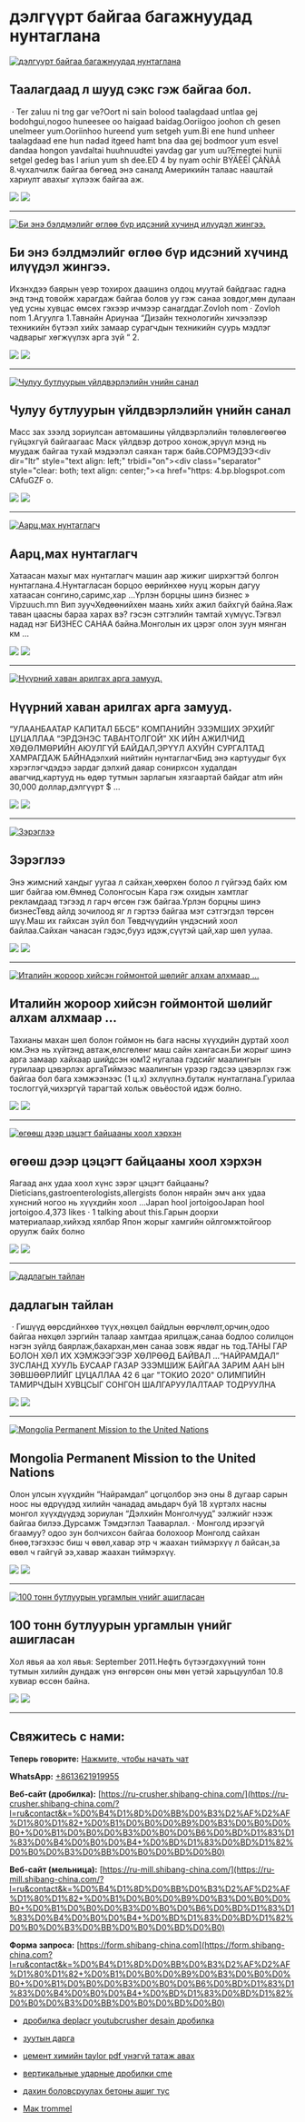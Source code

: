# дэлгүүрт байгаа багажнуудад нунтаглана

<a href="https://swt.shibang-china.com/?l=ru&img&k=%D0%B4%D1%8D%D0%BB%D0%B3%D2%AF%D2%AF%D1%80%D1%82+%D0%B1%D0%B0%D0%B9%D0%B3%D0%B0%D0%B0+%D0%B1%D0%B0%D0%B3%D0%B0%D0%B6%D0%BD%D1%83%D1%83%D0%B4%D0%B0%D0%B4+%D0%BD%D1%83%D0%BD%D1%82%D0%B0%D0%B3%D0%BB%D0%B0%D0%BD%D0%B0" target="_blank">![дэлгүүрт байгаа багажнуудад нунтаглана](http://static.shibang-china.com/all-800x300/1464.jpg)</a>

## Таалагдаад л шууд сэкс гэж байгаа бол.
&nbsp;&#0183;&#32;Ter zaluu ni t*n*g gar ve?Oort ni sain bolood taalagdaad untlaa gej bodohgui,nogoo huneesee oo haigaad baidag.Ooriigoo joohon ch gesen unelmeer yum.Ooriinhoo hureend yum setgeh yum.Bi ene hund unheer taalagdaad ene hun nadad itgeed hamt bna daa gej bodmoor yum esvel dandaa hongon yavdaltai huuhnuudtei yavdag gar yum uu?Emegtei hunii setgel gedeg bas l ariun yum sh dee.ED 4 by nyam ochir B&#221;&#196;&#200;&#201;&#205; &#199;&#192;&#209;&#192;&#195; 8.чухалчилж байгаа бөгөөд энэ саналд Америкийн талаас нааштай хариулт авахыг хүлээж байгаа аж.


<a href="https://whatsapp.shibangsoft.com/WhatsApp.php" target="_blank" title="WhatsApp">![](http://static.shibang-china.com/icon/whatsapp.png)</a> <a href="https://swt.shibang-china.com/?l=ru&icon&k=%D0%B4%D1%8D%D0%BB%D0%B3%D2%AF%D2%AF%D1%80%D1%82+%D0%B1%D0%B0%D0%B9%D0%B3%D0%B0%D0%B0+%D0%B1%D0%B0%D0%B3%D0%B0%D0%B6%D0%BD%D1%83%D1%83%D0%B4%D0%B0%D0%B4+%D0%BD%D1%83%D0%BD%D1%82%D0%B0%D0%B3%D0%BB%D0%B0%D0%BD%D0%B0" target="_blank">![](http://static.shibang-china.com/icon/chat-ru.png)</a>

---

<a href="https://swt.shibang-china.com/?l=ru&img&k=%D0%B4%D1%8D%D0%BB%D0%B3%D2%AF%D2%AF%D1%80%D1%82+%D0%B1%D0%B0%D0%B9%D0%B3%D0%B0%D0%B0+%D0%B1%D0%B0%D0%B3%D0%B0%D0%B6%D0%BD%D1%83%D1%83%D0%B4%D0%B0%D0%B4+%D0%BD%D1%83%D0%BD%D1%82%D0%B0%D0%B3%D0%BB%D0%B0%D0%BD%D0%B0" target="_blank">![Би энэ бэлдмэлийг өглөө бүр идсэний хүчинд илүүдэл жингээ.](http://static.shibang-china.com/all-800x300/766.jpg)</a>

## Би энэ бэлдмэлийг өглөө бүр идсэний хүчинд илүүдэл жингээ.
Ихэнхдээ баярын үеэр тохирох даашинз олдоц муутай байдгаас гадна энд тэнд товойж харагдаж байгаа болов уу гэж санаа зовдог,мөн дулаан үед усны хувцас өмсөх гэхээр ичмээр санагддаг.Zovloh nom&nbsp;&#0183;&#32;Zovloh nom 1.Агуулга 1.Тавнайн Ариунаа “Дизайн технологийн хичээлээр техникийн бүтээл хийх замаар сурагчдын техникийн суурь мэдлэг чадварыг хөгжүүлэх арга зүй “ 2.


<a href="https://whatsapp.shibangsoft.com/WhatsApp.php" target="_blank" title="WhatsApp">![](http://static.shibang-china.com/icon/whatsapp.png)</a> <a href="https://swt.shibang-china.com/?l=ru&icon&k=%D0%B4%D1%8D%D0%BB%D0%B3%D2%AF%D2%AF%D1%80%D1%82+%D0%B1%D0%B0%D0%B9%D0%B3%D0%B0%D0%B0+%D0%B1%D0%B0%D0%B3%D0%B0%D0%B6%D0%BD%D1%83%D1%83%D0%B4%D0%B0%D0%B4+%D0%BD%D1%83%D0%BD%D1%82%D0%B0%D0%B3%D0%BB%D0%B0%D0%BD%D0%B0" target="_blank">![](http://static.shibang-china.com/icon/chat-ru.png)</a>

---

<a href="https://swt.shibang-china.com/?l=ru&img&k=%D0%B4%D1%8D%D0%BB%D0%B3%D2%AF%D2%AF%D1%80%D1%82+%D0%B1%D0%B0%D0%B9%D0%B3%D0%B0%D0%B0+%D0%B1%D0%B0%D0%B3%D0%B0%D0%B6%D0%BD%D1%83%D1%83%D0%B4%D0%B0%D0%B4+%D0%BD%D1%83%D0%BD%D1%82%D0%B0%D0%B3%D0%BB%D0%B0%D0%BD%D0%B0" target="_blank">![Чулуу бутлуурын үйлдвэрлэлийн үнийн санал](http://static.shibang-china.com/all-800x300/1150.jpg)</a>

## Чулуу бутлуурын үйлдвэрлэлийн үнийн санал
Масс зах зээлд зориулсан автомашины үйлдвэрлэлийн төлөвлөгөөгөө гүйцэхгүй байгаагаас Маск үйлдвэр дотроо хонож,эрүүл мэнд нь муудаж байгаа тухай мэдээлэл саяхан тарж байв.СОРМЭДЭЭ&lt;div dir=&quot;ltr&quot; style=&quot;text align: left;&quot; trbidi=&quot;on&quot;&gt;&lt;div class=&quot;separator&quot; style=&quot;clear: both; text align: center;&quot;&gt;&lt;a href=&quot;https: 4.bp.blogspot.com CAfuGZF o.


<a href="https://whatsapp.shibangsoft.com/WhatsApp.php" target="_blank" title="WhatsApp">![](http://static.shibang-china.com/icon/whatsapp.png)</a> <a href="https://swt.shibang-china.com/?l=ru&icon&k=%D0%B4%D1%8D%D0%BB%D0%B3%D2%AF%D2%AF%D1%80%D1%82+%D0%B1%D0%B0%D0%B9%D0%B3%D0%B0%D0%B0+%D0%B1%D0%B0%D0%B3%D0%B0%D0%B6%D0%BD%D1%83%D1%83%D0%B4%D0%B0%D0%B4+%D0%BD%D1%83%D0%BD%D1%82%D0%B0%D0%B3%D0%BB%D0%B0%D0%BD%D0%B0" target="_blank">![](http://static.shibang-china.com/icon/chat-ru.png)</a>

---

<a href="https://swt.shibang-china.com/?l=ru&img&k=%D0%B4%D1%8D%D0%BB%D0%B3%D2%AF%D2%AF%D1%80%D1%82+%D0%B1%D0%B0%D0%B9%D0%B3%D0%B0%D0%B0+%D0%B1%D0%B0%D0%B3%D0%B0%D0%B6%D0%BD%D1%83%D1%83%D0%B4%D0%B0%D0%B4+%D0%BD%D1%83%D0%BD%D1%82%D0%B0%D0%B3%D0%BB%D0%B0%D0%BD%D0%B0" target="_blank">![Аарц,мах нунтаглагч](http://static.shibang-china.com/all-800x300/1054.jpg)</a>

## Аарц,мах нунтаглагч
Хатаасан махыг мах нунтаглагч машин аар жижиг ширхэгтэй болгон нунтаглана.4.Нунтагласан борцоо өөрийнхөө нууц жорын дагуу хатаасан сонгино,саримс,хар …Үрлэн борцны шинэ бизнес &#187; Vipzuuch.mn Вип зуучХөдөөнийхөн маань хийх ажил байхгүй байна.Яаж таван цаасны бараа харах вэ? гэсэн сэтгэлийн тамтай хүмүүс.Тэгвэл надад нэг БИЗНЕС САНАА байна.Монголын их цэрэг олон зуун мянган км …


<a href="https://whatsapp.shibangsoft.com/WhatsApp.php" target="_blank" title="WhatsApp">![](http://static.shibang-china.com/icon/whatsapp.png)</a> <a href="https://swt.shibang-china.com/?l=ru&icon&k=%D0%B4%D1%8D%D0%BB%D0%B3%D2%AF%D2%AF%D1%80%D1%82+%D0%B1%D0%B0%D0%B9%D0%B3%D0%B0%D0%B0+%D0%B1%D0%B0%D0%B3%D0%B0%D0%B6%D0%BD%D1%83%D1%83%D0%B4%D0%B0%D0%B4+%D0%BD%D1%83%D0%BD%D1%82%D0%B0%D0%B3%D0%BB%D0%B0%D0%BD%D0%B0" target="_blank">![](http://static.shibang-china.com/icon/chat-ru.png)</a>

---

<a href="https://swt.shibang-china.com/?l=ru&img&k=%D0%B4%D1%8D%D0%BB%D0%B3%D2%AF%D2%AF%D1%80%D1%82+%D0%B1%D0%B0%D0%B9%D0%B3%D0%B0%D0%B0+%D0%B1%D0%B0%D0%B3%D0%B0%D0%B6%D0%BD%D1%83%D1%83%D0%B4%D0%B0%D0%B4+%D0%BD%D1%83%D0%BD%D1%82%D0%B0%D0%B3%D0%BB%D0%B0%D0%BD%D0%B0" target="_blank">![Нүүрний хаван арилгах арга замууд.](http://static.shibang-china.com/all-800x300/1051.jpg)</a>

## Нүүрний хаван арилгах арга замууд.
“УЛААНБААТАР КАПИТАЛ ББСБ” КОМПАНИЙН ЭЗЭМШИХ ЭРХИЙГ ЦУЦАЛЛАА “ЭРДЭНЭС ТАВАНТОЛГОЙ” ХК ИЙН АЖИЛЧИД ХӨДӨЛМӨРИЙН АЮУЛГҮЙ БАЙДАЛ,ЭРҮҮЛ АХУЙН СУРГАЛТАД ХАМРАГДАЖ БАЙНАдэлхий нийтийн нунтаглагчБид энэ картуудыг бүх хэрэглэгчдэдээ зардаг дэлхий даяар сонирхсон худалдан авагчид,картууд нь өдөр тутмын зарлагын хязгаартай байдаг atm ийн 30,000 доллар,дэлгүүрт $ …


<a href="https://whatsapp.shibangsoft.com/WhatsApp.php" target="_blank" title="WhatsApp">![](http://static.shibang-china.com/icon/whatsapp.png)</a> <a href="https://swt.shibang-china.com/?l=ru&icon&k=%D0%B4%D1%8D%D0%BB%D0%B3%D2%AF%D2%AF%D1%80%D1%82+%D0%B1%D0%B0%D0%B9%D0%B3%D0%B0%D0%B0+%D0%B1%D0%B0%D0%B3%D0%B0%D0%B6%D0%BD%D1%83%D1%83%D0%B4%D0%B0%D0%B4+%D0%BD%D1%83%D0%BD%D1%82%D0%B0%D0%B3%D0%BB%D0%B0%D0%BD%D0%B0" target="_blank">![](http://static.shibang-china.com/icon/chat-ru.png)</a>

---

<a href="https://swt.shibang-china.com/?l=ru&img&k=%D0%B4%D1%8D%D0%BB%D0%B3%D2%AF%D2%AF%D1%80%D1%82+%D0%B1%D0%B0%D0%B9%D0%B3%D0%B0%D0%B0+%D0%B1%D0%B0%D0%B3%D0%B0%D0%B6%D0%BD%D1%83%D1%83%D0%B4%D0%B0%D0%B4+%D0%BD%D1%83%D0%BD%D1%82%D0%B0%D0%B3%D0%BB%D0%B0%D0%BD%D0%B0" target="_blank">![Зэрэглээ](http://static.shibang-china.com/all-800x300/727.jpg)</a>

## Зэрэглээ
Энэ жимсний хандыг уугаа л сайхан,хөөрхөн болоо л гүйгээд байх юм шиг байгаа юм.Өмнөд Солонгосын Кара гэж охидын хамтлаг рекламдаад тэгээд л гарч өгсөн гэж байгаа.Үрлэн борцны шинэ бизнесТөвд айлд зочилоод яг л гэртээ байгаа мэт сэтгэгдэл төрсөн шүү.Маш их гайхсан зүйл бол Төвдчүүдийн үндэсний хоол байлаа.Сайхан чанасан гэдэс,бууз идэж,сүүтэй цай,хар шөл уулаа.


<a href="https://whatsapp.shibangsoft.com/WhatsApp.php" target="_blank" title="WhatsApp">![](http://static.shibang-china.com/icon/whatsapp.png)</a> <a href="https://swt.shibang-china.com/?l=ru&icon&k=%D0%B4%D1%8D%D0%BB%D0%B3%D2%AF%D2%AF%D1%80%D1%82+%D0%B1%D0%B0%D0%B9%D0%B3%D0%B0%D0%B0+%D0%B1%D0%B0%D0%B3%D0%B0%D0%B6%D0%BD%D1%83%D1%83%D0%B4%D0%B0%D0%B4+%D0%BD%D1%83%D0%BD%D1%82%D0%B0%D0%B3%D0%BB%D0%B0%D0%BD%D0%B0" target="_blank">![](http://static.shibang-china.com/icon/chat-ru.png)</a>

---

<a href="https://swt.shibang-china.com/?l=ru&img&k=%D0%B4%D1%8D%D0%BB%D0%B3%D2%AF%D2%AF%D1%80%D1%82+%D0%B1%D0%B0%D0%B9%D0%B3%D0%B0%D0%B0+%D0%B1%D0%B0%D0%B3%D0%B0%D0%B6%D0%BD%D1%83%D1%83%D0%B4%D0%B0%D0%B4+%D0%BD%D1%83%D0%BD%D1%82%D0%B0%D0%B3%D0%BB%D0%B0%D0%BD%D0%B0" target="_blank">![Италийн жороор хийсэн гоймонтой шөлийг алхам алхмаар …](http://static.shibang-china.com/all-800x300/1506.jpg)</a>

## Италийн жороор хийсэн гоймонтой шөлийг алхам алхмаар …
Тахианы махан шөл болон гоймон нь бага насны хүүхдийн дуртай хоол юм.Энэ нь хүйтэнд автаж,өлсгөлөнг маш сайн хангасан.Би жорыг шинэ арга замаар хайхаар шийдсэн юм12 нугалаа гэдсийг маалингын гурилаар цэвэрлэх аргаТиймээс маалингын үрээр гэдсээ цэвэрлэх гэж байгаа бол бага хэмжээнээс (1 ц.х) эхлүүлнэ.буталж нунтаглана.Гурилаа тослоггүй,чихэргүй тарагтай хольж овьёостой идэж болно.


<a href="https://whatsapp.shibangsoft.com/WhatsApp.php" target="_blank" title="WhatsApp">![](http://static.shibang-china.com/icon/whatsapp.png)</a> <a href="https://swt.shibang-china.com/?l=ru&icon&k=%D0%B4%D1%8D%D0%BB%D0%B3%D2%AF%D2%AF%D1%80%D1%82+%D0%B1%D0%B0%D0%B9%D0%B3%D0%B0%D0%B0+%D0%B1%D0%B0%D0%B3%D0%B0%D0%B6%D0%BD%D1%83%D1%83%D0%B4%D0%B0%D0%B4+%D0%BD%D1%83%D0%BD%D1%82%D0%B0%D0%B3%D0%BB%D0%B0%D0%BD%D0%B0" target="_blank">![](http://static.shibang-china.com/icon/chat-ru.png)</a>

---

<a href="https://swt.shibang-china.com/?l=ru&img&k=%D0%B4%D1%8D%D0%BB%D0%B3%D2%AF%D2%AF%D1%80%D1%82+%D0%B1%D0%B0%D0%B9%D0%B3%D0%B0%D0%B0+%D0%B1%D0%B0%D0%B3%D0%B0%D0%B6%D0%BD%D1%83%D1%83%D0%B4%D0%B0%D0%B4+%D0%BD%D1%83%D0%BD%D1%82%D0%B0%D0%B3%D0%BB%D0%B0%D0%BD%D0%B0" target="_blank">![өгөөш дээр цэцэгт байцааны хоол хэрхэн](http://static.shibang-china.com/all-800x300/1418.jpg)</a>

## өгөөш дээр цэцэгт байцааны хоол хэрхэн
Яагаад анх удаа хоол хүнс зэрэг цэцэгт байцааны? Dieticians,gastroenterologists,allergists болон нярайн эмч анх удаа хүнсний ногоо нь хүүхдийн хоол …Japan hool jortoigooJapan hool jortoigoo.4,373 likes &#183; 1 talking about this.Гарын доорхи материалаар,хийхэд хялбар Япон жорыг хамгийн ойлгомжтойгоор оруулж байх болно


<a href="https://whatsapp.shibangsoft.com/WhatsApp.php" target="_blank" title="WhatsApp">![](http://static.shibang-china.com/icon/whatsapp.png)</a> <a href="https://swt.shibang-china.com/?l=ru&icon&k=%D0%B4%D1%8D%D0%BB%D0%B3%D2%AF%D2%AF%D1%80%D1%82+%D0%B1%D0%B0%D0%B9%D0%B3%D0%B0%D0%B0+%D0%B1%D0%B0%D0%B3%D0%B0%D0%B6%D0%BD%D1%83%D1%83%D0%B4%D0%B0%D0%B4+%D0%BD%D1%83%D0%BD%D1%82%D0%B0%D0%B3%D0%BB%D0%B0%D0%BD%D0%B0" target="_blank">![](http://static.shibang-china.com/icon/chat-ru.png)</a>

---

<a href="https://swt.shibang-china.com/?l=ru&img&k=%D0%B4%D1%8D%D0%BB%D0%B3%D2%AF%D2%AF%D1%80%D1%82+%D0%B1%D0%B0%D0%B9%D0%B3%D0%B0%D0%B0+%D0%B1%D0%B0%D0%B3%D0%B0%D0%B6%D0%BD%D1%83%D1%83%D0%B4%D0%B0%D0%B4+%D0%BD%D1%83%D0%BD%D1%82%D0%B0%D0%B3%D0%BB%D0%B0%D0%BD%D0%B0" target="_blank">![дадлагын тайлан](http://static.shibang-china.com/all-800x300/1346.jpg)</a>

## дадлагын тайлан
&nbsp;&#0183;&#32;Гишүүд өөрсдийнхөө түүх,нөхцөл байдлын өөрчлөлт,орчин,одоо байгаа нөхцөл зэргийн талаар хамтдаа ярилцаж,санаа бодлоо солилцон нэгэн зүйлд баярлаж,бахархан,мөн санаа зовж явдаг нь тод.ТАНЫ ГАР БОЛОН ХӨЛ ИХ ХЭМЖЭЭГЭЭР ХӨЛРӨӨД БАЙВАЛ …“НАЙРАМДАЛ” ЗУСЛАНД ХУУЛЬ БУСААР ГАЗАР ЭЗЭМШИЖ БАЙГАА ЗАРИМ ААН ЫН ЗӨВШӨӨРЛИЙГ ЦУЦАЛЛАА 42 6 цаг &quot;ТОКИО 2020&quot; ОЛИМПИЙН ТАМИРЧДЫН ХУВЦСЫГ СОНГОН ШАЛГАРУУЛАЛТААР ТОДРУУЛНА


<a href="https://whatsapp.shibangsoft.com/WhatsApp.php" target="_blank" title="WhatsApp">![](http://static.shibang-china.com/icon/whatsapp.png)</a> <a href="https://swt.shibang-china.com/?l=ru&icon&k=%D0%B4%D1%8D%D0%BB%D0%B3%D2%AF%D2%AF%D1%80%D1%82+%D0%B1%D0%B0%D0%B9%D0%B3%D0%B0%D0%B0+%D0%B1%D0%B0%D0%B3%D0%B0%D0%B6%D0%BD%D1%83%D1%83%D0%B4%D0%B0%D0%B4+%D0%BD%D1%83%D0%BD%D1%82%D0%B0%D0%B3%D0%BB%D0%B0%D0%BD%D0%B0" target="_blank">![](http://static.shibang-china.com/icon/chat-ru.png)</a>

---

<a href="https://swt.shibang-china.com/?l=ru&img&k=%D0%B4%D1%8D%D0%BB%D0%B3%D2%AF%D2%AF%D1%80%D1%82+%D0%B1%D0%B0%D0%B9%D0%B3%D0%B0%D0%B0+%D0%B1%D0%B0%D0%B3%D0%B0%D0%B6%D0%BD%D1%83%D1%83%D0%B4%D0%B0%D0%B4+%D0%BD%D1%83%D0%BD%D1%82%D0%B0%D0%B3%D0%BB%D0%B0%D0%BD%D0%B0" target="_blank">![Mongolia Permanent Mission to the United Nations](http://static.shibang-china.com/all-800x300/1344.jpg)</a>

## Mongolia Permanent Mission to the United Nations
Олон улсын хүүхдийн “Найрамдал” цогцолбор энэ оны 8 дугаар сарын ноос ны өдрүүдэд хилийн чанадад амьдарч буй 18 хүртэлх насны монгол хүүхдүүдэд зориулан “Дэлхийн Монголчууд” ээлжийг нээж байгаа билээ.Дурсамж Тэмдэглэл Тааварлал.&nbsp;&#0183;&#32;Монголд ирээгүй бгаамуу? одоо зун болчихсон байгаа болохоор Монголд сайхан бнөө,тэгэхээс биш ч өвөл,хавар этр ч жаахан тиймэрхүү л байсан,за өвөл ч гайгүй ээ,хавар жаахан тиймэрхүү.


<a href="https://whatsapp.shibangsoft.com/WhatsApp.php" target="_blank" title="WhatsApp">![](http://static.shibang-china.com/icon/whatsapp.png)</a> <a href="https://swt.shibang-china.com/?l=ru&icon&k=%D0%B4%D1%8D%D0%BB%D0%B3%D2%AF%D2%AF%D1%80%D1%82+%D0%B1%D0%B0%D0%B9%D0%B3%D0%B0%D0%B0+%D0%B1%D0%B0%D0%B3%D0%B0%D0%B6%D0%BD%D1%83%D1%83%D0%B4%D0%B0%D0%B4+%D0%BD%D1%83%D0%BD%D1%82%D0%B0%D0%B3%D0%BB%D0%B0%D0%BD%D0%B0" target="_blank">![](http://static.shibang-china.com/icon/chat-ru.png)</a>

---

<a href="https://swt.shibang-china.com/?l=ru&img&k=%D0%B4%D1%8D%D0%BB%D0%B3%D2%AF%D2%AF%D1%80%D1%82+%D0%B1%D0%B0%D0%B9%D0%B3%D0%B0%D0%B0+%D0%B1%D0%B0%D0%B3%D0%B0%D0%B6%D0%BD%D1%83%D1%83%D0%B4%D0%B0%D0%B4+%D0%BD%D1%83%D0%BD%D1%82%D0%B0%D0%B3%D0%BB%D0%B0%D0%BD%D0%B0" target="_blank">![100 тонн бутлуурын ургамлын үнийг ашигласан](http://static.shibang-china.com/all-800x300/1186.jpg)</a>

## 100 тонн бутлуурын ургамлын үнийг ашигласан
Хол явья аа хол явья: September 2011.Нефть бүтээгдэхүүний тонн тутмын хилийн дундаж үнэ өнгөрсөн оны мөн үетэй харьцуулбал 10.8 хувиар өссөн байна.

<a href="https://whatsapp.shibangsoft.com/WhatsApp.php" target="_blank" title="WhatsApp">![](http://static.shibang-china.com/icon/whatsapp.png)</a> <a href="https://swt.shibang-china.com/?l=ru&icon&k=%D0%B4%D1%8D%D0%BB%D0%B3%D2%AF%D2%AF%D1%80%D1%82+%D0%B1%D0%B0%D0%B9%D0%B3%D0%B0%D0%B0+%D0%B1%D0%B0%D0%B3%D0%B0%D0%B6%D0%BD%D1%83%D1%83%D0%B4%D0%B0%D0%B4+%D0%BD%D1%83%D0%BD%D1%82%D0%B0%D0%B3%D0%BB%D0%B0%D0%BD%D0%B0" target="_blank">![](http://static.shibang-china.com/icon/chat-ru.png)</a>

---
## Свяжитесь с нами:

**Теперь говорите:** [Нажмите, чтобы начать чат](https://swt.shibang-china.com?l=ru&contact&k=%D0%B4%D1%8D%D0%BB%D0%B3%D2%AF%D2%AF%D1%80%D1%82+%D0%B1%D0%B0%D0%B9%D0%B3%D0%B0%D0%B0+%D0%B1%D0%B0%D0%B3%D0%B0%D0%B6%D0%BD%D1%83%D1%83%D0%B4%D0%B0%D0%B4+%D0%BD%D1%83%D0%BD%D1%82%D0%B0%D0%B3%D0%BB%D0%B0%D0%BD%D0%B0)

**WhatsApp:**  [+8613621919955](https://whatsapp.shibangsoft.com/WhatsApp.php)

**Веб-сайт (дробилка):** [https://ru-crusher.shibang-china.com/](https://ru-crusher.shibang-china.com/?l=ru&contact&k=%D0%B4%D1%8D%D0%BB%D0%B3%D2%AF%D2%AF%D1%80%D1%82+%D0%B1%D0%B0%D0%B9%D0%B3%D0%B0%D0%B0+%D0%B1%D0%B0%D0%B3%D0%B0%D0%B6%D0%BD%D1%83%D1%83%D0%B4%D0%B0%D0%B4+%D0%BD%D1%83%D0%BD%D1%82%D0%B0%D0%B3%D0%BB%D0%B0%D0%BD%D0%B0)

**Веб-сайт (мельница):** [https://ru-mill.shibang-china.com/](https://ru-mill.shibang-china.com/?l=ru&contact&k=%D0%B4%D1%8D%D0%BB%D0%B3%D2%AF%D2%AF%D1%80%D1%82+%D0%B1%D0%B0%D0%B9%D0%B3%D0%B0%D0%B0+%D0%B1%D0%B0%D0%B3%D0%B0%D0%B6%D0%BD%D1%83%D1%83%D0%B4%D0%B0%D0%B4+%D0%BD%D1%83%D0%BD%D1%82%D0%B0%D0%B3%D0%BB%D0%B0%D0%BD%D0%B0)

**Форма запроса:** [https://form.shibang-china.com](https://form.shibang-china.com?l=ru&contact&k=%D0%B4%D1%8D%D0%BB%D0%B3%D2%AF%D2%AF%D1%80%D1%82+%D0%B1%D0%B0%D0%B9%D0%B3%D0%B0%D0%B0+%D0%B1%D0%B0%D0%B3%D0%B0%D0%B6%D0%BD%D1%83%D1%83%D0%B4%D0%B0%D0%B4+%D0%BD%D1%83%D0%BD%D1%82%D0%B0%D0%B3%D0%BB%D0%B0%D0%BD%D0%B0)

* [дробилка deplacr youtubcrusher desain дробилка](../130/%D0%B4%D1%80%D0%BE%D0%B1%D0%B8%D0%BB%D0%BA%D0%B0%20deplacr%20youtubcrusher%20desain%20%D0%B4%D1%80%D0%BE%D0%B1%D0%B8%D0%BB%D0%BA%D0%B0.md)

* [зуутын дарга](../129/%D0%B7%D1%83%D1%83%D1%82%D1%8B%D0%BD%20%D0%B4%D0%B0%D1%80%D0%B3%D0%B0.md)

* [цемент химийн taylor pdf үнэгүй татаж авах](../128/%D1%86%D0%B5%D0%BC%D0%B5%D0%BD%D1%82%20%D1%85%D0%B8%D0%BC%D0%B8%D0%B9%D0%BD%20taylor%20pdf%20%D2%AF%D0%BD%D1%8D%D0%B3%D2%AF%D0%B9%20%D1%82%D0%B0%D1%82%D0%B0%D0%B6%20%D0%B0%D0%B2%D0%B0%D1%85.md)

* [вертикальные ударные дробилки cme](../126/%D0%B2%D0%B5%D1%80%D1%82%D0%B8%D0%BA%D0%B0%D0%BB%D1%8C%D0%BD%D1%8B%D0%B5%20%D1%83%D0%B4%D0%B0%D1%80%D0%BD%D1%8B%D0%B5%20%D0%B4%D1%80%D0%BE%D0%B1%D0%B8%D0%BB%D0%BA%D0%B8%20cme.md)

* [дахин боловсруулах бетоны ашиг тус](../129/%D0%B4%D0%B0%D1%85%D0%B8%D0%BD%20%D0%B1%D0%BE%D0%BB%D0%BE%D0%B2%D1%81%D1%80%D1%83%D1%83%D0%BB%D0%B0%D1%85%20%D0%B1%D0%B5%D1%82%D0%BE%D0%BD%D1%8B%20%D0%B0%D1%88%D0%B8%D0%B3%20%D1%82%D1%83%D1%81.md)

* [Мак trommel](../129/%D0%9C%D0%B0%D0%BA%20trommel.md)